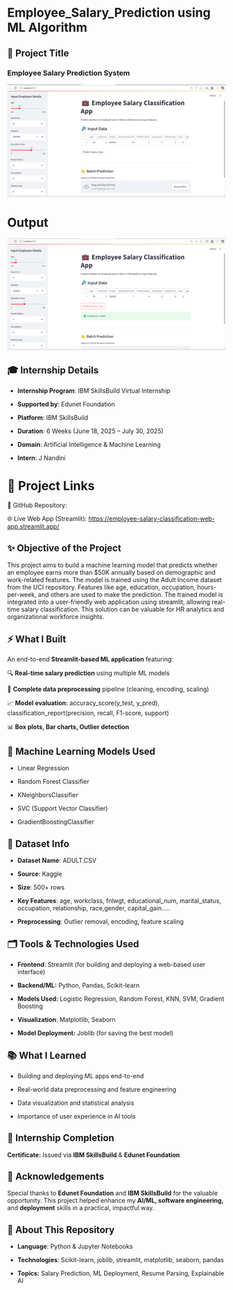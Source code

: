 # Employee_Salary_Prediction using ML Algorithm


## 🌟 Project Title

### Employee Salary Prediction System


![Screenshot](https://github.com/JNandini18/Employee_Salary_Prediction/blob/954fcd600bcc11789b04b86c1962d67ca6846273/screenshot1.png)


# Output


![Screenshot](https://github.com/JNandini18/Employee_Salary_Prediction/blob/9621944240998374eb1311cb376436cc4f316c6b/screenshot2.png)


## 🎓 Internship Details

* **Internship Program**: IBM SkillsBuild Virtual Internship

* **Supported by**: Edunet Foundation

* **Platform**: IBM SkillsBuild
 
* **Duration**: 6 Weeks (June 18, 2025 – July 30, 2025)
  
* **Domain**: Artificial Intelligence & Machine Learning
  
* **Intern**: J Nandini


# 🔗 Project Links
📂 GitHub Repository: 

🌐 Live Web App (Streamlit): https://employee-salary-classification-web-app.streamlit.app/
  

## ✨ Objective of the Project

This project aims to build a machine learning model that predicts whether an employee earns more than $50K annually based on demographic and work-related features. The model is trained using the Adult Income dataset from the UCI repository. Features like age, education, occupation, hours-per-week, and others are used to make the prediction. The trained model is integrated into a user-friendly web application using streamlit, allowing real-time salary classification. This solution can be valuable for HR analytics and organizational workforce insights.


## ⚡ What I Built

An end-to-end **Streamlit-based ML application** featuring:

🔍 **Real-time salary prediction** using multiple ML models

🧼 **Complete data preprocessing** pipeline (cleaning, encoding, scaling)

📈 **Model evaluation:** accuracy_score(y_test, y_pred), classification_report(precision, recall, F1-score, support)

📊 **Box plots, Bar charts, Outlier detection**


## 🤖 Machine Learning Models Used

* Linear Regression
 
* Random Forest Classifier
  
* KNeighborsClassifier
  
* SVC (Support Vector Classifier) 
  
* GradientBoostingClassifier
  

## 📁 Dataset Info

* **Dataset Name**: ADULT.CSV

* **Source**: Kaggle

* **Size**: 500+ rows

* **Key Features**: age, workclass, fnlwgt, educational_num, marital_status, occupation, relationship, race,gender, capital_gain.....

* **Preprocessing**: Outlier removal, encoding, feature scaling


## 🗂️ Tools & Technologies Used

* **Frontend**: Streamlit (for building and deploying a web-based user interface)

* **Backend/ML:** Python, Pandas, Scikit-learn

* **Models Used:** Logistic Regression, Random Forest, KNN, SVM, Gradient Boosting

* **Visualization**: Matplotlib, Seaborn

* **Model Deployment:** Joblib (for saving the best model)
  

## 📚 What I Learned

* Building and deploying ML apps end-to-end

* Real-world data preprocessing and feature engineering
  
* Data visualization and statistical analysis
  
* Importance of user experience in AI tools


## 🏅 Internship Completion

**Certificate:** Issued via **IBM SkillsBuild** & **Edunet Foundation**


## 🙌 Acknowledgements

Special thanks to **Edunet Foundation** and **IBM SkillsBuild** for the valuable opportunity. This project helped enhance my **AI/ML, software engineering,** and **deployment** skills in a practical, impactful way.


## 📘 About This Repository

* **Language**: Python & Jupyter Notebooks
  
* **Technologies**: Scikit-learn, joblib, streamlit, matplotlib, seaborn, pandas
  
* **Topics:** Salary Prediction, ML Deployment, Resume Parsing, Explainable AI
  
